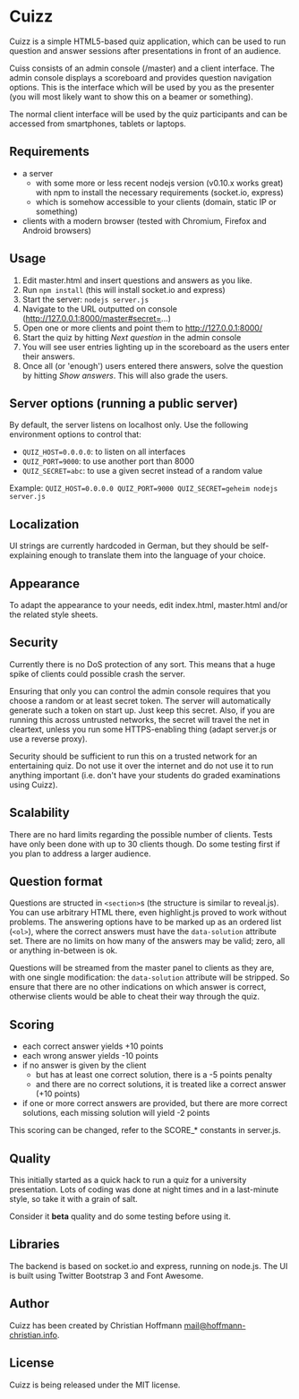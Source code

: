 Cuizz
=====
Cuizz is a simple HTML5-based quiz application, which can be used to run question and answer sessions after presentations in front of an audience.

Cuiss consists of an admin console (/master) and a client interface.
The admin console displays a scoreboard and provides question navigation options.
This is the interface which will be used by you as the presenter (you will most likely want to show this on a beamer or something).

The normal client interface will be used by the quiz participants and can be accessed from smartphones, tablets or laptops.

Requirements
------------
- a server
  - with some more or less recent nodejs version (v0.10.x works great) with npm to install the necessary requirements (socket.io, express)
  - which is somehow accessible to your clients (domain, static IP or something)
- clients with a modern browser (tested with Chromium, Firefox and Android browsers)

Usage
-----
1. Edit master.html and insert questions and answers as you like.
2. Run ```npm install``` (this will install socket.io and express)
3. Start the server: ```nodejs server.js```
4. Navigate to the URL outputted on console (http://127.0.0.1:8000/master#secret=...)
5. Open one or more clients and point them to http://127.0.0.1:8000/
6. Start the quiz by hitting *Next question* in the admin console
7. You will see user entries lighting up in the scoreboard as the users enter their answers.
8. Once all (or 'enough') users entered there answers, solve the question by hitting *Show answers*. This will also grade the users.

Server options (running a public server)
----------------------------------------
By default, the server listens on localhost only.
Use the following environment options to control that:

- ```QUIZ_HOST=0.0.0.0```: to listen on all interfaces
- ```QUIZ_PORT=9000```: to use another port than 8000
- ```QUIZ_SECRET=abc```: to use a given secret instead of a random value

Example:
```QUIZ_HOST=0.0.0.0 QUIZ_PORT=9000 QUIZ_SECRET=geheim nodejs server.js```

Localization
------------
UI strings are currently hardcoded in German, but they should be self-explaining enough to translate them into the language of your choice.

Appearance
----------
To adapt the appearance to your needs, edit index.html, master.html and/or the related style sheets.

Security
--------
Currently there is no DoS protection of any sort. This means that a huge spike of clients could possible crash the server.

Ensuring that only you can control the admin console requires that you choose a random or at least secret token. The server will automatically generate such a token on start up. Just keep this secret.
Also, if you are running this across untrusted networks, the secret will travel the net in cleartext, unless you run some HTTPS-enabling thing (adapt server.js or use a reverse proxy).

Security should be sufficient to run this on a trusted network for an entertaining quiz.
Do not use it over the internet and do not use it to run anything important (i.e. don't have your students do graded examinations using Cuizz).

Scalability
-----------
There are no hard limits regarding the possible number of clients.
Tests have only been done with up to 30 clients though.
Do some testing first if you plan to address a larger audience.

Question format
---------------
Questions are structed in ```<section>```s (the structure is similar to reveal.js).
You can use arbitrary HTML there, even highlight.js proved to work without problems.
The answering options have to be marked up as an ordered list (```<ol>```), where the correct answers must have the ```data-solution``` attribute set.
There are no limits on how many of the answers may be valid; zero, all or anything in-between is ok.

Questions will be streamed from the master panel to clients as they are, with one single modification: the ```data-solution``` attribute will be stripped.
So ensure that there are no other indications on which answer is correct, otherwise clients would be able to cheat their way through the quiz.

Scoring
-------
- each correct answer yields +10 points
- each wrong answer yields -10 points
- if no answer is given by the client
  - but has at least one correct solution, there is a -5 points penalty
  - and there are no correct solutions, it is treated like a correct answer (+10 points)
- if one or more correct answers are provided, but there are more correct solutions, each missing solution will yield -2 points

This scoring can be changed, refer to the SCORE_* constants in server.js.

Quality
-------
This initially started as a quick hack to run a quiz for a university presentation.
Lots of coding was done at night times and in a last-minute style, so take it with a grain of salt.

Consider it **beta** quality and do some testing before using it.

Libraries
---------
The backend is based on socket.io and express, running on node.js.
The UI is built using Twitter Bootstrap 3 and Font Awesome.


Author
------
Cuizz has been created by Christian Hoffmann <mail@hoffmann-christian.info>.

License
-------
Cuizz is being released under the MIT license.

